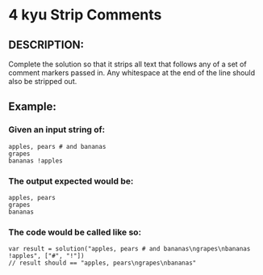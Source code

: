 # 4 kyu Strip Comments

## DESCRIPTION:
Complete the solution so that it strips all text that follows any of a set of comment markers passed in. Any whitespace at the end of the line should also be stripped out.

## Example:

### Given an input string of:
```
apples, pears # and bananas
grapes
bananas !apples
```

### The output expected would be:
```
apples, pears
grapes
bananas
```

### The code would be called like so:
```
var result = solution("apples, pears # and bananas\ngrapes\nbananas !apples", ["#", "!"])
// result should == "apples, pears\ngrapes\nbananas"
```
